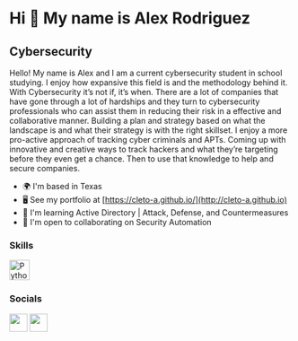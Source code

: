 Hi 👋 My name is Alex Rodriguez
===============================

Cybersecurity
-------------

Hello! My name is Alex and I am a current cybersecurity student in 
school studying. I enjoy how expansive this field is and the methodology
 behind it. With Cybersecurity it’s not if, it’s when. There are a lot 
of companies that have gone through a lot of hardships and they turn to 
cybersecurity professionals who can assist them in reducing their risk 
in a effective and collaborative manner. Building a plan and strategy 
based on what the landscape is and what their strategy is with the right
 skillset. I enjoy a more pro-active approach of tracking cyber 
criminals and APTs. Coming up with innovative and creative ways to track
 hackers and what they’re targeting before they even get a chance. Then 
to use that knowledge to help and secure companies.

*   🌍  I'm based in Texas
*   🖥️  See my portfolio at 
[https://cleto-a.github.io/](http://cleto-a.github.io)
*   🧠  I'm learning Active Directory | Attack, Defense, and 
Countermeasures
*   🤝  I'm open to collaborating on Security Automation


### Skills

<p align="left">
                                <a href="https://www.python.org/" target="_blank" rel="noreferrer"><img src="https://raw.githubusercontent.com/danielcranney/readme-generator/main/public/icons/skills/python-colored.svg" width="36" height="36" alt="Python" /></a>
                    </p>
                  
 
 ### Socials
 
<p align="left"> <a
href="https://www.github.com/Cleto-A" target="_blank"
rel="noreferrer"><img src="https://raw.githubusercontent.com/danielcranney/readme-generator/main/public/icons/socials/github.svg"
width="32" height="32" /></a> <a
href="https://www.linkedin.com/in/alex-rodriguez-543609205/" target="_blank"
rel="noreferrer"><img src="https://raw.githubusercontent.com/danielcranney/readme-generator/main/public/icons/socials/linkedin.svg"
width="32" height="32" /></a></p>




                              
             
